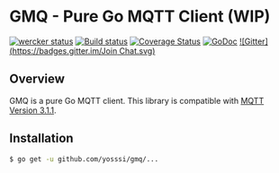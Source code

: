 # GMQ - Pure Go MQTT Client (WIP)

[![wercker status](https://app.wercker.com/status/3e5533f6f9aa61384eb2dd2d8f102cfd/m "wercker status")](https://app.wercker.com/project/bykey/3e5533f6f9aa61384eb2dd2d8f102cfd)
[![Build status](https://ci.appveyor.com/api/projects/status/7gigy6i4tknxh9x3?svg=true)](https://ci.appveyor.com/project/yosssi/gmq)
[![Coverage Status](https://img.shields.io/coveralls/yosssi/gmq.svg)](https://coveralls.io/r/yosssi/gmq?branch=master)
[![GoDoc](https://godoc.org/github.com/yosssi/gmq?status.svg)](https://godoc.org/github.com/yosssi/gmq)
[![Gitter](https://badges.gitter.im/Join Chat.svg)](https://gitter.im/yosssi/gmq?utm_source=badge&utm_medium=badge&utm_campaign=pr-badge)

## Overview

GMQ is a pure Go MQTT client. This library is compatible with [MQTT Version 3.1.1](http://docs.oasis-open.org/mqtt/mqtt/v3.1.1/os/mqtt-v3.1.1-os.html).

## Installation

```sh
$ go get -u github.com/yosssi/gmq/...
```
